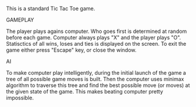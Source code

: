 This is a standard Tic Tac Toe game. 

GAMEPLAY

The player plays agains computer. Who goes first is determined at random before 
each game. Computer always plays "X" and the player plays "O". Statisctics of 
all wins, loses and ties is displayed on the screen. To exit the game either 
press "Escape" key, or close the window.

AI

To make computer play intelligently, during the initial launch of the game a 
tree of all possible game moves is built. Then the computer uses minimax 
algorithm to traverse this tree and find the best possible move (or moves) at 
the given state of the game. This makes beating computer pretty impossible.
